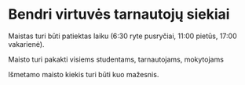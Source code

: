 # Bendri virtuvės tarnautojų siekiai

Maistas turi būti patiektas laiku (6:30 ryte pusryčiai, 11:00 pietūs, 17:00 vakarienė).

Maisto turi pakakti visiems studentams, tarnautojams, mokytojams

Išmetamo maisto kiekis turi būti kuo mažesnis.
